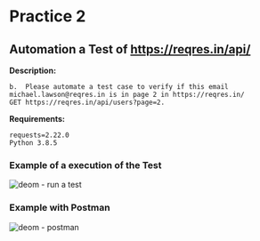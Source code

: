 # Practice 2
## Automation a Test of https://reqres.in/api/
**Description:**
```
b.	Please automate a test case to verify if this email michael.lawson@reqres.in is in page 2 in https://reqres.in/
GET https://reqres.in/api/users?page=2.
```


**Requirements:**
```
requests=2.22.0 
Python 3.8.5
```

### Example of a execution of the Test

![deom - run a test](https://user-images.githubusercontent.com/6324498/96590529-2048fe80-12b4-11eb-9225-677768c543cb.gif)

### Example with Postman
![deom - postman](https://user-images.githubusercontent.com/6324498/96595082-4b821c80-12b9-11eb-9995-457ca12a455d.gif)
